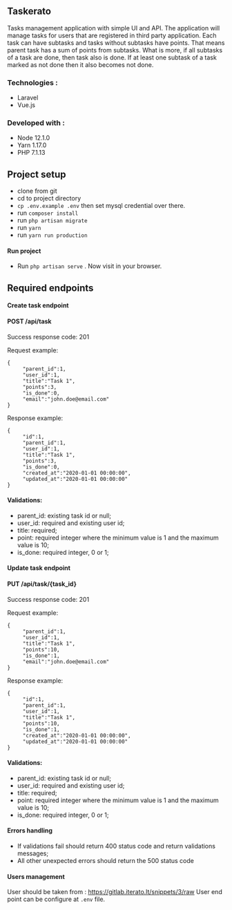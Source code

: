 ## Taskerato
Tasks management application with simple UI and API. The application will manage tasks for users that are registered in third party application. Each task
can have subtasks and tasks without subtasks have points. That means parent task has a sum of points from subtasks. What is more, if all subtasks of a task are done, then
task also is done. If at least one subtask of a task marked as not done then it also becomes not done.

### Technologies :
* Laravel
* Vue.js

### Developed with :
* Node 12.1.0
* Yarn 1.17.0
* PHP 7.1.13

## Project setup

* clone from git
* cd to project directory
* `cp .env.example .env` then set mysql credential over there.  
* run `composer install`
* run `php artisan migrate`
* run `yarn`
* run `yarn run production`

#### Run project 
* Run `php artisan serve`
. Now visit in your browser.

## Required endpoints
#### Create task endpoint

#### POST /api/task
Success response code: 201

Request example:

    {
         "parent_id":1,
         "user_id":1,
         "title":"Task 1",
         "points":3,
         "is_done":0,
         "email":"john.doe@email.com"
    }

Response example:

    {
         "id":1,
         "parent_id":1,
         "user_id":1,
         "title":"Task 1",
         "points":3,
         "is_done":0,
         "created_at":"2020-01-01 00:00:00",
         "updated_at":"2020-01-01 00:00:00"
    }
#### Validations:
* parent_id: existing task id or null;
* user_id: required and existing user id;
* title: required;
* point: required integer where the minimum value is 1 and the maximum value is 10;
* is_done: required integer, 0 or 1;

#### Update task endpoint

#### PUT /api/task/{task_id}

Success response code: 201

Request example:

    {
         "parent_id":1,
         "user_id":1,
         "title":"Task 1",
         "points":10,
         "is_done":1,
         "email":"john.doe@email.com"
    }

Response example:

    {
         "id":1,
         "parent_id":1,
         "user_id":1,
         "title":"Task 1",
         "points":10,
         "is_done":1,
         "created_at":"2020-01-01 00:00:00",
         "updated_at":"2020-01-01 00:00:00"
    }
    
#### Validations:
* parent_id: existing task id or null;
* user_id: required and existing user id;
* title: required;
* point: required integer where the minimum value is 1 and the maximum value is 10;
* is_done: required integer, 0 or 1;

#### Errors handling
* If validations fail should return 400 status code and return validations messages;
* All other unexpected errors should return the 500 status code

#### Users management
User should be taken from : https://gitlab.iterato.lt/snippets/3/raw
User end point can be configure at `.env` file.

